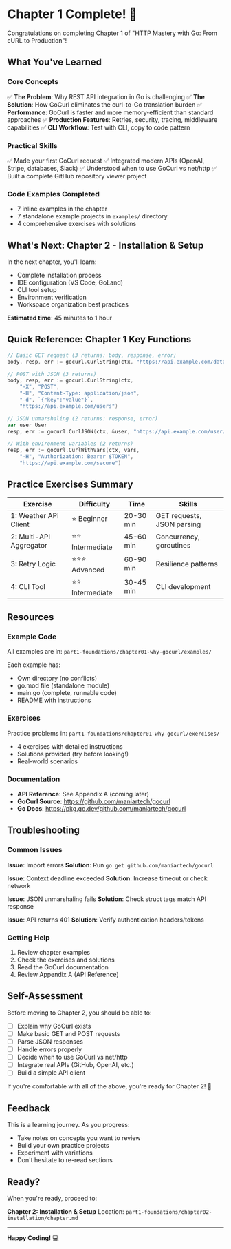 # Chapter 1 Complete! 🎉

Congratulations on completing Chapter 1 of "HTTP Mastery with Go: From cURL to Production"!

## What You've Learned

### Core Concepts

✅ **The Problem**: Why REST API integration in Go is challenging
✅ **The Solution**: How GoCurl eliminates the curl-to-Go translation burden
✅ **Performance**: GoCurl is faster and more memory-efficient than standard approaches
✅ **Production Features**: Retries, security, tracing, middleware capabilities
✅ **CLI Workflow**: Test with CLI, copy to code pattern

### Practical Skills

✅ Made your first GoCurl request
✅ Integrated modern APIs (OpenAI, Stripe, databases, Slack)
✅ Understood when to use GoCurl vs net/http
✅ Built a complete GitHub repository viewer project

### Code Examples Completed

- 7 inline examples in the chapter
- 7 standalone example projects in `examples/` directory
- 4 comprehensive exercises with solutions

## What's Next: Chapter 2 - Installation & Setup

In the next chapter, you'll learn:
- Complete installation process
- IDE configuration (VS Code, GoLand)
- CLI tool setup
- Environment verification
- Workspace organization best practices

**Estimated time**: 45 minutes to 1 hour

## Quick Reference: Chapter 1 Key Functions

```go
// Basic GET request (3 returns: body, response, error)
body, resp, err := gocurl.CurlString(ctx, "https://api.example.com/data")

// POST with JSON (3 returns)
body, resp, err := gocurl.CurlString(ctx,
    "-X", "POST",
    "-H", "Content-Type: application/json",
    "-d", `{"key":"value"}`,
    "https://api.example.com/users")

// JSON unmarshaling (2 returns: response, error)
var user User
resp, err := gocurl.CurlJSON(ctx, &user, "https://api.example.com/user/123")

// With environment variables (2 returns)
resp, err := gocurl.CurlWithVars(ctx, vars,
    "-H", "Authorization: Bearer $TOKEN",
    "https://api.example.com/secure")
```

## Practice Exercises Summary

| Exercise | Difficulty | Time | Skills |
|----------|------------|------|--------|
| 1: Weather API Client | ⭐ Beginner | 20-30 min | GET requests, JSON parsing |
| 2: Multi-API Aggregator | ⭐⭐ Intermediate | 45-60 min | Concurrency, goroutines |
| 3: Retry Logic | ⭐⭐⭐ Advanced | 60-90 min | Resilience patterns |
| 4: CLI Tool | ⭐⭐ Intermediate | 30-45 min | CLI development |

## Resources

### Example Code
All examples are in: `part1-foundations/chapter01-why-gocurl/examples/`

Each example has:
- Own directory (no conflicts)
- go.mod file (standalone module)
- main.go (complete, runnable code)
- README with instructions

### Exercises
Practice problems in: `part1-foundations/chapter01-why-gocurl/exercises/`

- 4 exercises with detailed instructions
- Solutions provided (try before looking!)
- Real-world scenarios

### Documentation
- **API Reference**: See Appendix A (coming later)
- **GoCurl Source**: https://github.com/maniartech/gocurl
- **Go Docs**: https://pkg.go.dev/github.com/maniartech/gocurl

## Troubleshooting

### Common Issues

**Issue**: Import errors
**Solution**: Run `go get github.com/maniartech/gocurl`

**Issue**: Context deadline exceeded
**Solution**: Increase timeout or check network

**Issue**: JSON unmarshaling fails
**Solution**: Check struct tags match API response

**Issue**: API returns 401
**Solution**: Verify authentication headers/tokens

### Getting Help

1. Review chapter examples
2. Check the exercises and solutions
3. Read the GoCurl documentation
4. Review Appendix A (API Reference)

## Self-Assessment

Before moving to Chapter 2, you should be able to:

- [ ] Explain why GoCurl exists
- [ ] Make basic GET and POST requests
- [ ] Parse JSON responses
- [ ] Handle errors properly
- [ ] Decide when to use GoCurl vs net/http
- [ ] Integrate real APIs (GitHub, OpenAI, etc.)
- [ ] Build a simple API client

If you're comfortable with all of the above, you're ready for Chapter 2! 🚀

## Feedback

This is a learning journey. As you progress:
- Take notes on concepts you want to review
- Build your own practice projects
- Experiment with variations
- Don't hesitate to re-read sections

## Ready?

When you're ready, proceed to:

**Chapter 2: Installation & Setup**
Location: `part1-foundations/chapter02-installation/chapter.md`

---

**Happy Coding!** 💻
